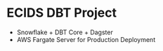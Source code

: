 # ECIDS DBT Project

- Snowflake + DBT Core + Dagster
- AWS Fargate Server for Production Deployment